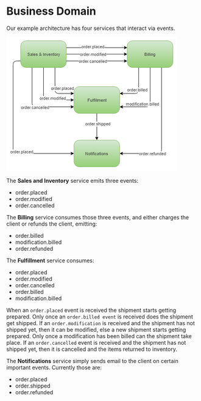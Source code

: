 # Business Domain

Our example architecture has four services that interact via events.

![](../domains/business-events.png)

The **Sales and Inventory** service emits three events:

- order.placed
- order.modified
- order.cancelled

The **Billing** service consumes those three events, 
and either charges the client or refunds the client, emitting:

- order.billed
- modification.billed
- order.refunded

The **Fulfillment** service consumes:

- order.placed
- order.modified
- order.cancelled
- order.billed
- modification.billed

When an `order.placed` event is received the shipment starts getting prepared. 
Only once an `order.billed event` is received does the shipment get shipped. 
If an `order.modification` is received and the shipment has not shipped yet, 
then it can be modified, else a new shipment starts getting prepared. 
Only once a modification has been billed can the shipment take place. 
If an `order.cancelled` event is received and the shipment has not shipped yet, 
then it is cancelled and the items returned to inventory.

The **Notifications** service simply sends email to the client on certain 
important events. Currently those are:

- order.placed
- order.shipped
- order.refunded
